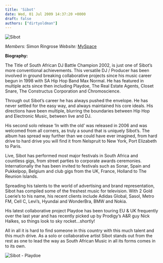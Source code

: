 ```yaml
---
title: 'Sibot'
date: Wed, 01 Jul 2009 14:37:20 +0000
draft: false
authors: ["dirtyoldman"]
---
```


![Sibot](/wp-content/uploads/2009/06/sibot-4-300x212.jpg "Sibot")

_Members:_ Simon Ringrose _Website:_ [MySpace](http://www.myspace.com/sibot)

**Biography:**

The Title of South African DJ Battle Champion 2002, is just one of Sibot’s more conventional achievements. This versatile DJ / Producer has been involved in ground breaking collaborative projects since his music career begun in 1998 with SA Hip Hop Band Max Normal. He has featured in multiple acts since then including Playdoe, The Real Estate Agents, Closet Snare, The Constructus Corporation and Chromoscience.

Through out Sibot’s career he has always pushed the envelope. He has never settled for the easy way, and always maintained his core ideals. His directions have been multiple, blurring the boundaries between Hip Hop and Electronic Music, between live and DJ.

His second solo release ‘In with the old’ was released in 2006 and was welcomed from all corners, as truly a sound that is uniquely Sibot’s. The album has spread way further than we could have ever imagined, from hard drive to hard drive you will find it from Nelspruit to New York, Port Elizabeth to Paris.

Live, Sibot has performed most major festivals in South Africa and countless gigs, from street parties to corporate awards ceremonies. Internationally the has been invited to festivals such as Sonar, Spain and Pukkelpop, Belgium and club gigs from the UK, France, Holland to The Reunion Islands.

Spreading his talents to the world of advertising and brand representation, Sibot has compiled some of the freshest music for television. With 2 Gold Loerie’s to his name, his recent clients include Adidas Global, Sasol, Metro FM, Cell C, Levi’s, Hyundai and WonderBra, BMW and Nokia.

His latest collaborative project Playdoe has been touring EU & UK frequently over the last year and has recently picked up by Prodigy’s A&R guy Nick Halkes, so things look to sky rocket…shortly!

All in all it is hard to find someone in this country with this much talent and this much drive. As a solo or collaborative artist Sibot stands out from the rest as one to lead the way as South African Music in all its forms comes in to its own.

![Sibot - Playdoe](/wp-content/uploads/2009/06/sibot-playdoe-300x199.jpg "Sibot - Playdoe")